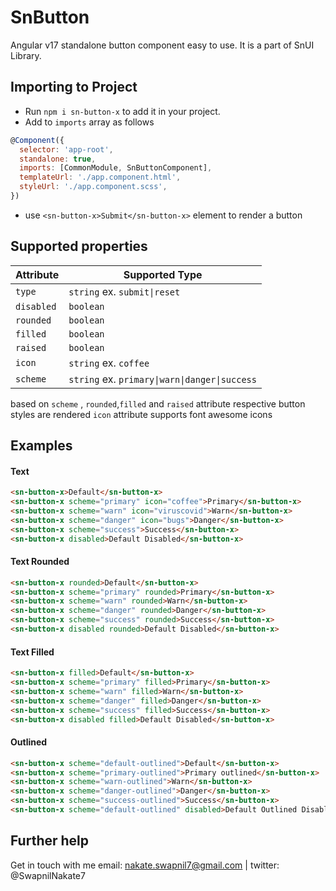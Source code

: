 # SnButton

Angular v17 standalone button component easy to use. It is a part of SnUI Library.

## Importing to Project

- Run `npm i sn-button-x` to add it in your project.
- Add to `imports` array as follows

```javascript
@Component({
  selector: 'app-root',
  standalone: true,
  imports: [CommonModule, SnButtonComponent],
  templateUrl: './app.component.html',
  styleUrl: './app.component.scss',
})
```

- use `<sn-button-x>Submit</sn-button-x>` element to render a button

## Supported properties

| Attribute  | Supported Type                                |
| ---------- | --------------------------------------------- |
| `type`     | `string` ex. `submit\|reset`                  |
| `disabled` | `boolean`                                     |
| `rounded`  | `boolean`                                     |
| `filled`   | `boolean`                                     |
| `raised`   | `boolean`                                     |
| `icon`     | `string` ex. `coffee`                         |
| `scheme`   | `string` ex. `primary\|warn\|danger\|success` |

based on `scheme` , `rounded`,`filled` and `raised` attribute respective button styles are rendered
`icon` attribute supports font awesome icons

## Examples

#### Text

```html
<sn-button-x>Default</sn-button-x>
<sn-button-x scheme="primary" icon="coffee">Primary</sn-button-x>
<sn-button-x scheme="warn" icon="viruscovid">Warn</sn-button-x>
<sn-button-x scheme="danger" icon="bugs">Danger</sn-button-x>
<sn-button-x scheme="success">Success</sn-button-x>
<sn-button-x disabled>Default Disabled</sn-button-x>
```

#### Text Rounded

```html
<sn-button-x rounded>Default</sn-button-x>
<sn-button-x scheme="primary" rounded>Primary</sn-button-x>
<sn-button-x scheme="warn" rounded>Warn</sn-button-x>
<sn-button-x scheme="danger" rounded>Danger</sn-button-x>
<sn-button-x scheme="success" rounded>Success</sn-button-x>
<sn-button-x disabled rounded>Default Disabled</sn-button-x>
```

#### Text Filled

```html
<sn-button-x filled>Default</sn-button-x>
<sn-button-x scheme="primary" filled>Primary</sn-button-x>
<sn-button-x scheme="warn" filled>Warn</sn-button-x>
<sn-button-x scheme="danger" filled>Danger</sn-button-x>
<sn-button-x scheme="success" filled>Success</sn-button-x>
<sn-button-x disabled filled>Default Disabled</sn-button-x>
```

#### Outlined

```html
<sn-button-x scheme="default-outlined">Default</sn-button-x>
<sn-button-x scheme="primary-outlined">Primary outlined</sn-button-x>
<sn-button-x scheme="warn-outlined">Warn</sn-button-x>
<sn-button-x scheme="danger-outlined">Danger</sn-button-x>
<sn-button-x scheme="success-outlined">Success</sn-button-x>
<sn-button-x scheme="default-outlined" disabled>Default Outlined Disabled</sn-button-x>
```

## Further help

Get in touch with me email: nakate.swapnil7@gmail.com | twitter: @SwapnilNakate7
